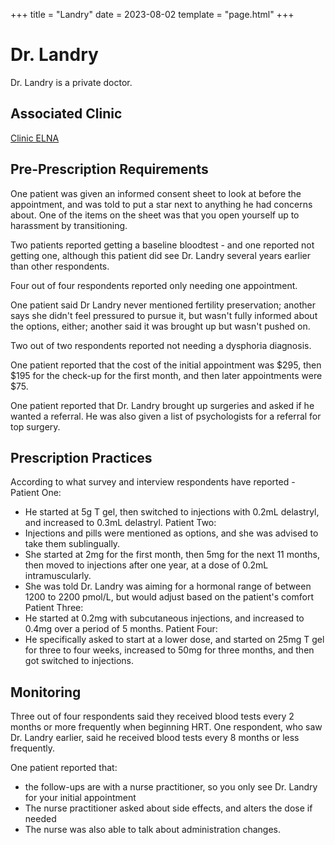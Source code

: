 +++
title = "Landry"
date = 2023-08-02
template = "page.html"
+++

# Dr. Landry
Dr. Landry is a private doctor.
## Associated Clinic
[Clinic ELNA](@/blog/clinics/elna.md)
## Pre-Prescription Requirements
One patient was given an informed consent sheet to look at before the appointment, and was told to put a star next to anything he had concerns about. One of the items on the sheet was that you open yourself up to harassment by transitioning.

Two patients reported getting a baseline bloodtest - and one reported not getting one, although this patient did see Dr. Landry several years earlier than other respondents. 

Four out of four respondents reported only needing one appointment. 

One patient said Dr Landry never mentioned fertility preservation; another says she didn't feel pressured to pursue it, but wasn't fully informed about the options, either; another said it was brought up but wasn't pushed on. 

Two out of two respondents reported not needing a dysphoria diagnosis. 

One patient reported that the cost of the initial appointment was $295, then $195 for the check-up for the first month, and then later appointments were $75. 

One patient reported that Dr. Landry brought up surgeries and asked if he wanted a referral. He was also given a list of psychologists for a referral for top surgery. 

## Prescription Practices
According to what survey and interview respondents have reported - 
Patient One:
* He started at 5g T gel, then switched to injections with 0.2mL delastryl, and increased to 0.3mL delastryl.
Patient Two:
* Injections and pills were mentioned as options, and she was advised to take them sublingually.
* She started at 2mg for the first month, then 5mg for the next 11 months, then moved to injections after one year, at a dose of 0.2mL intramuscularly.
* She was told Dr. Landry was aiming for a hormonal range of between 1200 to 2200 pmol/L, but would adjust based on the patient's comfort
Patient Three:
* He started at 0.2mg with subcutaneous injections, and increased to 0.4mg over a period of 5 months.
Patient Four:
* He specifically asked to start at a lower dose, and started on 25mg T gel for three to four weeks, increased to 50mg for three months, and then got switched to injections.

## Monitoring
Three out of four respondents said they received blood tests every 2 months or more frequently when beginning HRT. One respondent, who saw Dr. Landry earlier, said he received blood tests every 8 months or less frequently. 

One patient reported that:
* the follow-ups are with a nurse practitioner, so you only see Dr. Landry for your initial appointment
* The nurse practitioner asked about side effects, and alters the dose if needed
* The nurse was also able to talk about administration changes. 
